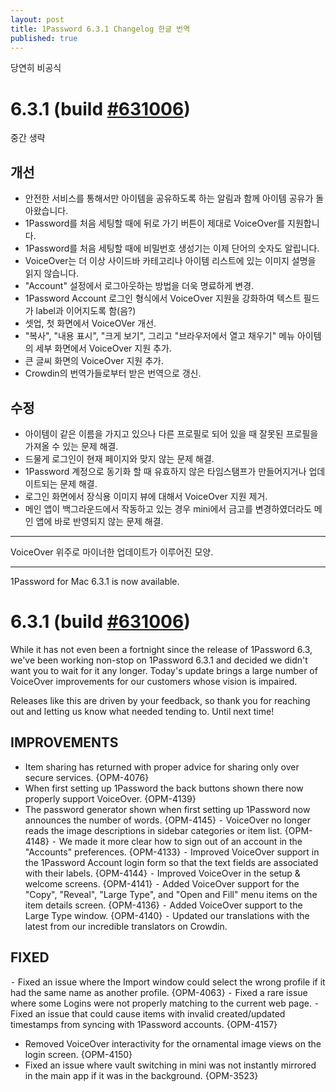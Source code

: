 ```yaml
---
layout: post
title: 1Password 6.3.1 Changelog 한글 번역
published: true
---
```

당연히 비공식

# 6.3.1 (build [#631006](https://app-updates.agilebits.com/product_history/OPM4#631006))

중간 생략

## 개선

- 안전한 서비스를 통해서만 아이템을 공유하도록 하는 알림과 함께 아이템 공유가 돌아왔습니다.
- 1Password를 처음 세팅할 때에 뒤로 가기 버튼이 제대로 VoiceOver를 지원합니다.
- 1Password를 처음 세팅할 때에 비밀번호 생성기는 이제 단어의 숫자도 알립니다.
- VoiceOver는 더 이상 사이드바 카테고리나 아이템 리스트에 있는 이미지 설명을 읽지 않습니다.
- "Account" 설정에서 로그아웃하는 방법을 더욱 명료하게 변경.
- 1Password Account 로그인 형식에서 VoiceOver 지원을 강화하여 텍스트 필드가 label과 이어지도록 함(음?)
- 셋업, 첫 화면에서 VoiceOVer 개선.
- "복사", "내용 표시", "크게 보기", 그리고 "브라우저에서 열고 채우기" 메뉴 아이템의 세부 화면에서 VoiceOver 지원 추가.
- 큰 글씨 화면의 VoiceOver 지원 추가.
- Crowdin의 번역가들로부터 받은 번역으로 갱신.

## 수정

- 아이템이 같은 이름을 가지고 있으나 다른 프로필로 되어 있을 때 잘못된 프로필을 가져올 수 있는 문제 해결.
- 드물게 로그인이 현재 페이지와 맞지 않는 문제 해결.
- 1Password 계정으로 동기화 할 때 유효하지 않은 타임스탬프가 만들어지거나 업데이트되는 문제 해결.
- 로그인 화면에서 장식용 이미지 뷰에 대해서 VoiceOver 지원 제거.
- 메인 앱이 백그라운드에서 작동하고 있는 경우 mini에서 금고를 변경하였더라도 메인 앱에 바로 반영되지 않는 문제 해결.

- - -

VoiceOver 위주로 마이너한 업데이트가 이루어진 모양.


- - -
1Password for Mac 6.3.1 is now available.

# 6.3.1 (build [#631006](https://app-updates.agilebits.com/product_history/OPM4#631006))

While it has not even been a fortnight since the release of 1Password 6.3, we've been working non-stop on 1Password 6.3.1 and decided we didn't want you to wait for it any longer. Today's update brings a large number of VoiceOver improvements for our customers whose vision is impaired.

Releases like this are driven by your feedback, so thank you for reaching out and letting us know what needed tending to. Until next time!

## IMPROVEMENTS

- Item sharing has returned with proper advice for sharing only over secure services. {OPM-4076}
- When first setting up 1Password the back buttons shown there now properly support VoiceOver. {OPM-4139}
- The password generator shown when first setting up 1Password now announces the number of words. {OPM-4145}
⁃ VoiceOver no longer reads the image descriptions in sidebar categories or item list. {OPM-4148}
⁃ We made it more clear how to sign out of an account in the "Accounts" preferences. {OPM-4133}
⁃ Improved VoiceOver support in the 1Password Account login form so that the text fields are associated with their labels. {OPM-4144}
⁃ Improved VoiceOver in the setup & welcome screens. {OPM-4141}
⁃ Added VoiceOver support for the "Copy", "Reveal", "Large Type", and "Open and Fill" menu items on the item details screen. {OPM-4136}
⁃ Added VoiceOver support to the Large Type window. {OPM-4140}
⁃ Updated our translations with the latest from our incredible translators on Crowdin.

## FIXED

⁃ Fixed an issue where the Import window could select the wrong profile if it had the same name as another profile. {OPM-4063}
⁃ Fixed a rare issue where some Logins were not properly matching to the current web page.
⁃ Fixed an issue that could cause items with invalid created/updated timestamps from syncing with 1Password accounts. {OPM-4157}
- Removed VoiceOver interactivity for the ornamental image views on the login screen. {OPM-4150}
- Fixed an issue where vault switching in mini was not instantly mirrored in the main app if it was in the background. {OPM-3523}
